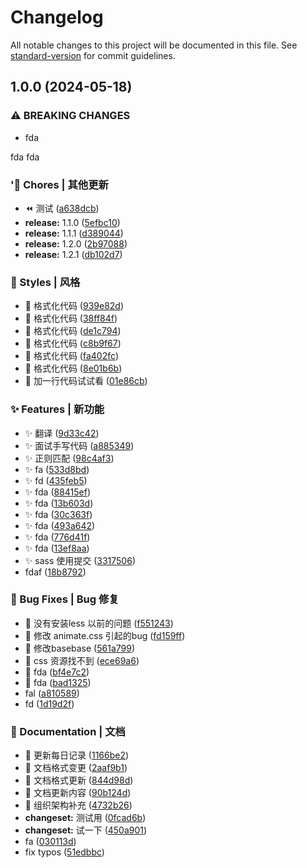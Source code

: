 # Changelog

All notable changes to this project will be documented in this file. See [standard-version](https://github.com/conventional-changelog/standard-version) for commit guidelines.

## 1.0.0 (2024-05-18)

### ⚠ BREAKING CHANGES

- fda

fda fda

### '🎫 Chores | 其他更新

- :rewind: 测试 ([a638dcb](https://github.com/xuguanjie0706/lxy-blog/commit/a638dcb00d60ca25bcd7fa96f1c73652af9ac807))
- **release:** 1.1.0 ([5efbc10](https://github.com/xuguanjie0706/lxy-blog/commit/5efbc1056069eb5467d034f2d64e68ea17d73638))
- **release:** 1.1.1 ([d389044](https://github.com/xuguanjie0706/lxy-blog/commit/d389044477cdaf940cf9745d384ea3fe5740da11))
- **release:** 1.2.0 ([2b97088](https://github.com/xuguanjie0706/lxy-blog/commit/2b97088d7c29c9fcf2456392fb9f8e59d4c6498e))
- **release:** 1.2.1 ([db102d7](https://github.com/xuguanjie0706/lxy-blog/commit/db102d71e6ba1594a9467fd1696400d4fa8aa6ef))

### 💄 Styles | 风格

- :lipstick: 格式化代码 ([939e82d](https://github.com/xuguanjie0706/lxy-blog/commit/939e82dd9f9d156ada18efbbd08d1680b63cefbc))
- :lipstick: 格式化代码 ([38ff84f](https://github.com/xuguanjie0706/lxy-blog/commit/38ff84f985c532f61f25715487f1ccb5a4d25bd3))
- :lipstick: 格式化代码 ([de1c794](https://github.com/xuguanjie0706/lxy-blog/commit/de1c7940ea4171c2ebd932a4cbafb671880213a0))
- :lipstick: 格式化代码 ([c8b9f67](https://github.com/xuguanjie0706/lxy-blog/commit/c8b9f67010c73b2c4e6f2d12de85af11a36cd34f))
- :lipstick: 格式化代码 ([fa402fc](https://github.com/xuguanjie0706/lxy-blog/commit/fa402fc6c9698a19f9d122a7579fd01264891c32))
- :lipstick: 格式化代码 ([8e01b6b](https://github.com/xuguanjie0706/lxy-blog/commit/8e01b6b02a08d5d1468c576107b83bcecaa5dffa))
- :lipstick: 加一行代码试试看 ([01e86cb](https://github.com/xuguanjie0706/lxy-blog/commit/01e86cbfb83b8afb8b14b9e4baf0457d2bdefff8))

### ✨ Features | 新功能

- :sparkles: 翻译 ([9d33c42](https://github.com/xuguanjie0706/lxy-blog/commit/9d33c42ce91403d1cbe07d265124f8ec15ecd6ad))
- :sparkles: 面试手写代码 ([a885349](https://github.com/xuguanjie0706/lxy-blog/commit/a88534904662754b43f55b6f46aa905edb9f0b10))
- :sparkles: 正则匹配 ([98c4af3](https://github.com/xuguanjie0706/lxy-blog/commit/98c4af30764a0704ec195c5c87be6deb651ca9a7))
- :sparkles: fa ([533d8bd](https://github.com/xuguanjie0706/lxy-blog/commit/533d8bd795f751f004565295698fac5f1b4fb68e))
- :sparkles: fd ([435feb5](https://github.com/xuguanjie0706/lxy-blog/commit/435feb5a8a14392c38777c1c68958362b8f9f51e))
- :sparkles: fda ([88415ef](https://github.com/xuguanjie0706/lxy-blog/commit/88415ef40c105c7df673e6afdfe45e624a3a4c1c))
- :sparkles: fda ([13b603d](https://github.com/xuguanjie0706/lxy-blog/commit/13b603de172de18dd96bef13c4c14bfc5af8e74e))
- :sparkles: fda ([30c363f](https://github.com/xuguanjie0706/lxy-blog/commit/30c363ffc4648b3c5118a853da7e8357a3e10551))
- :sparkles: fda ([493a642](https://github.com/xuguanjie0706/lxy-blog/commit/493a6420093f2110645e9fdd6fc4079dfb378273))
- :sparkles: fda ([776d41f](https://github.com/xuguanjie0706/lxy-blog/commit/776d41f80f69042e427160b51c31bd96b7b00260))
- :sparkles: fda ([13ef8aa](https://github.com/xuguanjie0706/lxy-blog/commit/13ef8aa5226c51568655396b29196a3c183cd9ab))
- :sparkles: sass 使用提交 ([3317506](https://github.com/xuguanjie0706/lxy-blog/commit/33175066bbc00669cecfcdd47c37200b1d646a3b))
- fdaf ([18b8792](https://github.com/xuguanjie0706/lxy-blog/commit/18b87922aad403d1f192cc3351a9bfa278370c00))

### 🐛 Bug Fixes | Bug 修复

- :bug: 没有安装less 以前的问题 ([f551243](https://github.com/xuguanjie0706/lxy-blog/commit/f5512430a84c88a8327082a3ff0369365258974f))
- :bug: 修改 animate.css 引起的bug ([fd159ff](https://github.com/xuguanjie0706/lxy-blog/commit/fd159ff54a92100e6956ead30ed968fb771f7f31))
- :bug: 修改basebase ([561a799](https://github.com/xuguanjie0706/lxy-blog/commit/561a799cac1dfd2e2ce14cbd34d094aac9a25c9d))
- :bug: css 资源找不到 ([ece69a6](https://github.com/xuguanjie0706/lxy-blog/commit/ece69a61525a5f334c77f301b05f728f7edb5cc2))
- :bug: fda ([bf4e7c2](https://github.com/xuguanjie0706/lxy-blog/commit/bf4e7c24a57b2ce633c1fb7f333f1791d0510ae7))
- :bug: fda ([bad1325](https://github.com/xuguanjie0706/lxy-blog/commit/bad13251b0b38897e58e46ff5806df4869f09831))
- fal ([a810589](https://github.com/xuguanjie0706/lxy-blog/commit/a81058976759184ae09567ae9f22466ee02bf79f))
- fd ([1d19d2f](https://github.com/xuguanjie0706/lxy-blog/commit/1d19d2f69c8dbe2dc78f16fb581df7d53d40d242))

### 📝 Documentation | 文档

- :memo: 更新每日记录 ([1166be2](https://github.com/xuguanjie0706/lxy-blog/commit/1166be25095b31f5def6c0c19535dce5dcd260ca))
- :memo: 文档格式变更 ([2aaf9b1](https://github.com/xuguanjie0706/lxy-blog/commit/2aaf9b13ab8f4d900c015956788870ea8150c76d))
- :memo: 文档格式更新 ([844d98d](https://github.com/xuguanjie0706/lxy-blog/commit/844d98df55b67c02483e1075035f8979934715a3))
- :memo: 文档更新内容 ([90b124d](https://github.com/xuguanjie0706/lxy-blog/commit/90b124d61a391bde8fc766262b210cb2aa06387a))
- :memo: 组织架构补充 ([4732b26](https://github.com/xuguanjie0706/lxy-blog/commit/4732b265d48b62be500990ec9ce2031feb6c88ab))
- **changeset:** 测试用 ([0fcad6b](https://github.com/xuguanjie0706/lxy-blog/commit/0fcad6b1ccf8127215506ab3fc600701c448f84d))
- **changeset:** 试一下 ([450a901](https://github.com/xuguanjie0706/lxy-blog/commit/450a90142d9b78026284d8cdad32977f6b708378))
- fa ([030113d](https://github.com/xuguanjie0706/lxy-blog/commit/030113dca0e82596ad70a65d8f1aa72e11c51bd8))
- fix typos ([51edbbc](https://github.com/xuguanjie0706/lxy-blog/commit/51edbbc404100fc94d67e755f18cf452a79b9c18))
